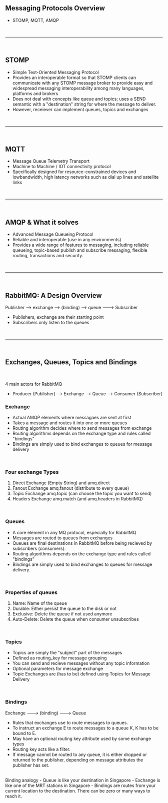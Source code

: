 ## Messaging Protocols Overview

-   STOMP, MQTT, AMQP

<br>
<hr>
<br>

## STOMP

-   Simple Text-Oriented Messaging Protocol
-   Provides an interoperable format so that STOMP clients can communicate with any STOMP message broker to provide easy and widespread messaging interoperability among many languages, platforms and brokers
-   Does not deal with concepts like queue and topics; uses a SEND semantic with a "destination" string for where the message to deliver.
-   However, receiever can implement queues, topics and exchanges

<br>
<hr>
<br>

## MQTT

-   Message Queue Telemetry Transport
-   Machine to Machine / IOT connectivity protocol
-   Specifically designed for resource-constrained devices and lowbandwidth, high latency networks such as dial up lines and satellite links

<br>
<hr>
<br>

## AMQP & What it solves

-   Advanced Message Queueing Protocol
-   Reliable and interoperable (use in any environments)
-   Provides a wide range of features to messaging, including reliable queueing, topic-based publish and subscribe messaging, flexible routing, transactions and security.

<br>
<hr>
<br>

## RabbitMQ: A Design Overview

Publisher --> exchange --> (binding) --> queue ---> Subscriber

-   Publishers, exchange are their starting point
-   Subscribers only listen to the queues

<br>
<hr>
<br>

## Exchanges, Queues, Topics and Bindings

<br>

4 main actors for RabbitMQ

-   Producer (Publisher) --> Exchange --> Queue --> Consumer (Subscriber)

### Exchange

-   Actual AMQP elements where messagaes are sent at first
-   Takes a message and routes it into one or more queues
-   Routing algorithm decides where to send messages from exchange
-   Routing algorithms depends on the exchange type and rules called "bindings"
-   Bindings are simply used to bind exchanges to queues for message delivery

<br>

### Four exchange Types

1. Direct Exchange (Empty String) and amq.direct
2. Fanout Exchange amq.fanout (distribute to every queue)
3. Topic Exchange amq.topic (can choose the topic you want to send)
4. Headers Exchange amq.match (and amq.headers in RabbitMQ)

<br>

### Queues

-   A core element in any MQ protocol, especially for RabbitMQ
-   Messages are routed to queues from exchanges
-   Queues are final destinations in RabbitMQ before being recieved by subscribers (consumers).
-   Routing algorithms depends on the exchange type and rules called "bindings"
-   Bindings are simply used to bind exchanges to queues for message delivery.

<br>

### Properties of queues

1. Name: Name of the queue
2. Durable: Either persist the queue to the disk or not
3. Exclusive: Delete the queue if not used anymore
4. Auto-Delete: Delete the queue when consumer unsubscribes

<br>

### Topics

-   Topics are simply the "subject" part of the messages
-   Defined as routing_key for message grouping
-   You can send and recieve messages without any topic information
-   Optional parameters for message exchange
-   Topic Exchanges are (has to be) defined using Topics for Message Delivery

<br>

### Bindings

Exchange ---> (binding) ---> Queue

-   Rules that exchanges use to route messages to queues.
-   To instruct an exchange E to route messages to a queue K, K has to be bound to E.
-   May have an optional routing key attribute used by some exchange types
-   Routing key acts like a filter.
-   If message cannot be routed to any queue, it is either dropped or returned to the publisher, depending on message attributes the publisher has set.

<br>
Binding analogy
- Queue is like your destination in Singapore
- Exchange is like one of the MRT stations in Singapore
- Bindings are routes from your current location to the destination. There can be zero or many ways to reach it.
